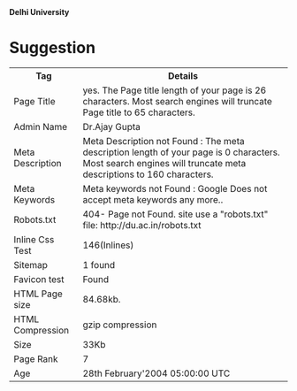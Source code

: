 <html>
<body>
<b>Delhi University</b>
<h1> Suggestion </h1>
<table>
<tr>
<th> Tag </th>
<th> Details</th>
</tr>
<tr>
<td>Page Title</td>
<td>yes.
The Page title length of your page is 26 characters. Most search engines will truncate Page title to 65 characters.</td>
</tr>
<tr>
<td>Admin Name</td>
<td>Dr.Ajay Gupta</td>
</tr>
<tr>
<td>Meta Description</td> 
<td>Meta Description not Found : The meta description length of your page is 0 characters. Most search engines will truncate meta descriptions to 160 characters.</td>
</tr>
<tr>
<td>Meta Keywords</td>
<td>Meta keywords not Found : Google Does not accept meta keywords any more..</td>
</tr>
<tr>
<td>Robots.txt</td>
<td>404- Page not Found.
site use a "robots.txt" file: http://du.ac.in/robots.txt</td>
</tr>
<tr>
<td>Inline Css Test</td>
<td>146(Inlines)</td>
</tr>
<tr>
<td>Sitemap</td>
<td>1 found</td>
</tr>
<tr>
<td>Favicon test</td>
<td>Found</td>
</tr>
<tr>
<td>HTML Page size</td>
<td>84.68kb.</td>
</tr>
<tr>
<td>HTML Compression </td>
<td>gzip compression</td>
</tr>
<tr>
<td> Size </td>
<td>33Kb</td>
</tr>
<tr>
<td>Page Rank</td>
<td>7</td>
</tr>
<tr>
<td>Age</td>
<td>28th February'2004 05:00:00 UTC</td>
</tr>


</table>
<body/>
<html/>
